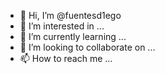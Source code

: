 - 👋 Hi, I’m @fuentesd1ego
- 👀 I’m interested in ...
- 🌱 I’m currently learning ...
- 💞️ I’m looking to collaborate on ...
- 📫 How to reach me ...

<!---
fuentesd1ego/fuentesd1ego is a ✨ special ✨ repository because its `README.md` (this file) appears on your GitHub profile.
You can click the Preview link to take a look at your changes.
--->
